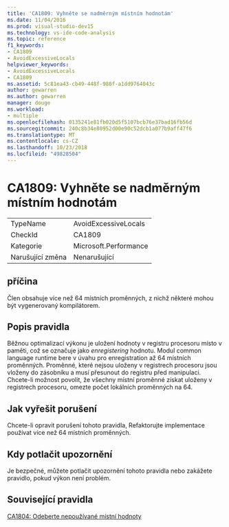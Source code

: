 ```yaml
---
title: 'CA1809: Vyhněte se nadměrným místním hodnotám'
ms.date: 11/04/2016
ms.prod: visual-studio-dev15
ms.technology: vs-ide-code-analysis
ms.topic: reference
f1_keywords:
- CA1809
- AvoidExcessiveLocals
helpviewer_keywords:
- AvoidExcessiveLocals
- CA1809
ms.assetid: 5c81ea43-cb49-448f-980f-a1dd9764043c
author: gewarren
ms.author: gewarren
manager: douge
ms.workload:
- multiple
ms.openlocfilehash: 0135241e81fb020d5f5107bcb76e37bad16fb56d
ms.sourcegitcommit: 240c8b34e80952d00e90c52dcb1a077b9aff47f6
ms.translationtype: MT
ms.contentlocale: cs-CZ
ms.lasthandoff: 10/23/2018
ms.locfileid: "49828504"
---
```

# <a name="ca1809-avoid-excessive-locals"></a>CA1809: Vyhněte se nadměrným místním hodnotám

|||
|-|-|
|TypeName|AvoidExcessiveLocals|
|CheckId|CA1809|
|Kategorie|Microsoft.Performance|
|Narušující změna|Nenarušující|

## <a name="cause"></a>příčina
 Člen obsahuje více než 64 místních proměnných, z nichž některé mohou být vygenerovaný kompilátorem.

## <a name="rule-description"></a>Popis pravidla
 Běžnou optimalizací výkonu je uložení hodnoty v registru procesoru místo v paměti, což se označuje jako *enregistering* hodnotu. Modul common language runtime bere v úvahu pro enregistration až 64 místních proměnných. Proměnné, které nejsou uloženy v registrech procesoru jsou vloženy do zásobníku a musí přesunout do registru před manipulaci. Chcete-li možnost povolit, že všechny místní proměnné získat uloženy v registrech procesoru, omezte počet lokálních proměnných na 64.

## <a name="how-to-fix-violations"></a>Jak vyřešit porušení
 Chcete-li opravit porušení tohoto pravidla, Refaktorujte implementace používat více než 64 místních proměnných.

## <a name="when-to-suppress-warnings"></a>Kdy potlačit upozornění
 Je bezpečné, můžete potlačit upozornění tohoto pravidla nebo zakážete pravidlo, pokud výkon není problém.

## <a name="related-rules"></a>Související pravidla
 [CA1804: Odeberte nepoužívané místní hodnoty](../code-quality/ca1804-remove-unused-locals.md)